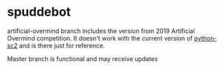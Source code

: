 # spuddebot

artificial-overmind branch includes the version from 2019 Artificial Overmind competition.
It doesn't work with the current version of [python-sc2](https://github.com/BurnySc2/python-sc2)
and is there just for reference.

Master branch is functional and may receive updates
